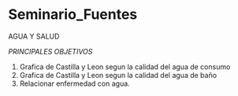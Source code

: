 # Seminario_Fuentes
AGUA Y SALUD

*PRINCIPALES OBJETIVOS*

  1. Grafica de Castilla y Leon segun la calidad del agua de consumo
  2. Grafica de Castilla y Leon segun la calidad del agua de baño
  3. Relacionar enfermedad con agua.
